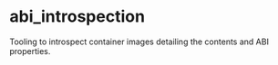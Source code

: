 # abi_introspection
Tooling to introspect container images detailing the contents and ABI properties.
